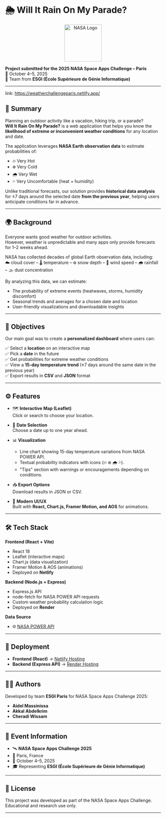 # 🌦️ Will It Rain On My Parade?

<p align="center">
  <img src="https://upload.wikimedia.org/wikipedia/commons/e/e5/NASA_logo.svg" alt="NASA Logo" width="120"/>
</p>

**Project submitted for the 2025 NASA Space Apps Challenge – Paris**  
📅 October 4–5, 2025  
🏫 Team from **ESGI (École Supérieure de Génie Informatique)**  

---

link: https://weatherchallengeparis.netlify.app/

## 📖 Summary

Planning an outdoor activity like a vacation, hiking trip, or a parade?  
**Will It Rain On My Parade?** is a web application that helps you know the **likelihood of extreme or inconvenient weather conditions** for any location and date.  

The application leverages **NASA Earth observation data** to estimate probabilities of:  
- 🔥 Very Hot  
- ❄️ Very Cold  
- 🌧️ Very Wet  
- 💦 Very Uncomfortable (heat + humidity)  

Unlike traditional forecasts, our solution provides **historical data analysis** for ±7 days around the selected date **from the previous year**, helping users anticipate conditions far in advance.

---

## 🌍 Background

Everyone wants good weather for outdoor activities.  
However, weather is unpredictable and many apps only provide forecasts for 1–2 weeks ahead.  

NASA has collected decades of global Earth observation data, including:  
☁️ cloud cover – 🌡️ temperature – ❄️ snow depth – 💨 wind speed – 🌧️ rainfall – 🌫️ dust concentration  

By analyzing this data, we can estimate:  
- The probability of extreme events (heatwaves, storms, humidity discomfort)  
- Seasonal trends and averages for a chosen date and location  
- User-friendly visualizations and downloadable insights  

---

## 🎯 Objectives

Our main goal was to create a **personalized dashboard** where users can:  

✅ Select a **location** on an interactive map  
✅ Pick a **date** in the future  
✅ Get probabilities for extreme weather conditions  
✅ View a **15-day temperature trend** (±7 days around the same date in the previous year)  
✅ Export results in **CSV** and **JSON** format  

---

## ⚙️ Features

- 🗺️ **Interactive Map (Leaflet)**  
  Click or search to choose your location.  

- 📅 **Date Selection**  
  Choose a date up to one year ahead.  

- 📊 **Visualization**  
  - Line chart showing 15-day temperature variations from NASA POWER API.  
  - Textual probability indicators with icons (🔥 ❄️ 🌧️ 💦).  
  - "Tips" section with warnings or encouragements depending on conditions.  

- 📥 **Export Options**  
  Download results in JSON or CSV.  

- 🎨 **Modern UI/UX**  
  Built with **React, Chart.js, Framer Motion, and AOS** for animations.  

---

## 🛠️ Tech Stack

**Frontend (React + Vite)**  
- React 18  
- Leaflet (interactive maps)  
- Chart.js (data visualization)  
- Framer Motion & AOS (animations)  
- Deployed on **Netlify**  

**Backend (Node.js + Express)**  
- Express.js API  
- node-fetch for NASA POWER API requests  
- Custom weather probability calculation logic  
- Deployed on **Render**  

**Data Source**  
- 🌐 [NASA POWER API](https://power.larc.nasa.gov/)  

---

## 🚀 Deployment

- **Frontend (React)** → [Netlify Hosting](https://www.netlify.com/)  
- **Backend (Express API)** → [Render Hosting](https://render.com/)  


---

## 👨‍💻 Authors

Developed by team **ESGI Paris** for NASA Space Apps Challenge 2025:  

- **Aidel Massinissa**  
- **Akkal Abdelkrim**  
- **Cheradi Wissam**  

---

## 📅 Event Information

- 🛰️ **NASA Space Apps Challenge 2025**  
- 📍 Paris, France  
- 📆 October 4–5, 2025  
- 🎓 Representing **ESGI (École Supérieure de Génie Informatique)**  

---

## 📜 License

This project was developed as part of the NASA Space Apps Challenge.  
Educational and research use only.  

---

